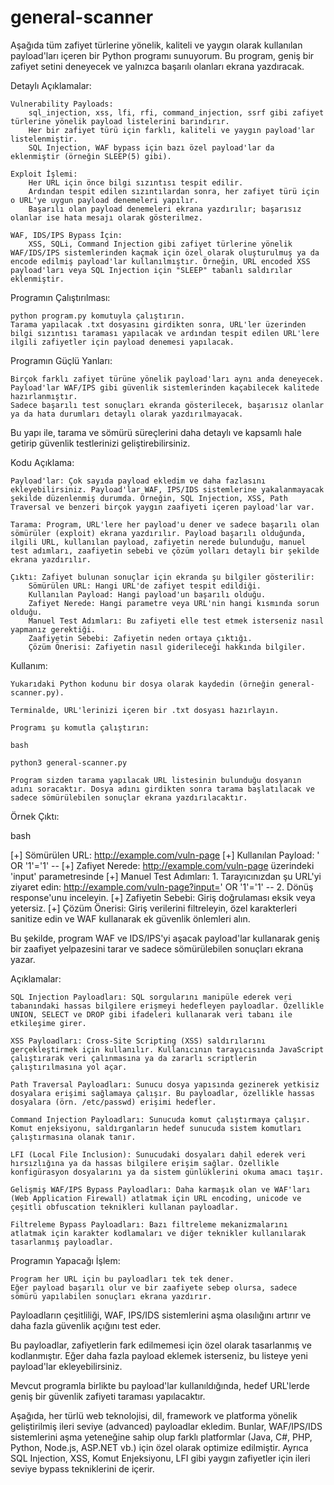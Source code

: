 # general-scanner

Aşağıda tüm zafiyet türlerine yönelik, kaliteli ve yaygın olarak kullanılan payload'ları içeren bir Python programı sunuyorum. Bu program, geniş bir zafiyet setini deneyecek ve yalnızca başarılı olanları ekrana yazdıracak.

Detaylı Açıklamalar:

    Vulnerability Payloads:
        sql_injection, xss, lfi, rfi, command_injection, ssrf gibi zafiyet türlerine yönelik payload listelerini barındırır.
        Her bir zafiyet türü için farklı, kaliteli ve yaygın payload'lar listelenmiştir.
        SQL Injection, WAF bypass için bazı özel payload'lar da eklenmiştir (örneğin SLEEP(5) gibi).

    Exploit İşlemi:
        Her URL için önce bilgi sızıntısı tespit edilir.
        Ardından tespit edilen sızıntılardan sonra, her zafiyet türü için o URL'ye uygun payload denemeleri yapılır.
        Başarılı olan payload denemeleri ekrana yazdırılır; başarısız olanlar ise hata mesajı olarak gösterilmez.

    WAF, IDS/IPS Bypass İçin:
        XSS, SQLi, Command Injection gibi zafiyet türlerine yönelik WAF/IDS/IPS sistemlerinden kaçmak için özel olarak oluşturulmuş ya da encode edilmiş payload'lar kullanılmıştır. Örneğin, URL encoded XSS payload'ları veya SQL Injection için "SLEEP" tabanlı saldırılar eklenmiştir.

Programın Çalıştırılması:

    python program.py komutuyla çalıştırın.
    Tarama yapılacak .txt dosyasını girdikten sonra, URL'ler üzerinden bilgi sızıntısı taraması yapılacak ve ardından tespit edilen URL'lere ilgili zafiyetler için payload denemesi yapılacak.

Programın Güçlü Yanları:

    Birçok farklı zafiyet türüne yönelik payload'ları aynı anda deneyecek.
    Payload'lar WAF/IPS gibi güvenlik sistemlerinden kaçabilecek kalitede hazırlanmıştır.
    Sadece başarılı test sonuçları ekranda gösterilecek, başarısız olanlar ya da hata durumları detaylı olarak yazdırılmayacak.

Bu yapı ile, tarama ve sömürü süreçlerini daha detaylı ve kapsamlı hale getirip güvenlik testlerinizi geliştirebilirsiniz.

Kodu Açıklama:

    Payload'lar: Çok sayıda payload ekledim ve daha fazlasını ekleyebilirsiniz. Payload'lar WAF, IPS/IDS sistemlerine yakalanmayacak şekilde düzenlenmiş durumda. Örneğin, SQL Injection, XSS, Path Traversal ve benzeri birçok yaygın zaafiyeti içeren payload'lar var.

    Tarama: Program, URL'lere her payload'u dener ve sadece başarılı olan sömürüler (exploit) ekrana yazdırılır. Payload başarılı olduğunda, ilgili URL, kullanılan payload, zafiyetin nerede bulunduğu, manuel test adımları, zaafiyetin sebebi ve çözüm yolları detaylı bir şekilde ekrana yazdırılır.

    Çıktı: Zafiyet bulunan sonuçlar için ekranda şu bilgiler gösterilir:
        Sömürülen URL: Hangi URL'de zafiyet tespit edildiği.
        Kullanılan Payload: Hangi payload'un başarılı olduğu.
        Zafiyet Nerede: Hangi parametre veya URL'nin hangi kısmında sorun olduğu.
        Manuel Test Adımları: Bu zafiyeti elle test etmek isterseniz nasıl yapmanız gerektiği.
        Zaafiyetin Sebebi: Zafiyetin neden ortaya çıktığı.
        Çözüm Önerisi: Zafiyetin nasıl giderileceği hakkında bilgiler.

Kullanım:

    Yukarıdaki Python kodunu bir dosya olarak kaydedin (örneğin general-scanner.py).

    Terminalde, URL'lerinizi içeren bir .txt dosyası hazırlayın.

    Programı şu komutla çalıştırın:

    bash

    python3 general-scanner.py

    Program sizden tarama yapılacak URL listesinin bulunduğu dosyanın adını soracaktır. Dosya adını girdikten sonra tarama başlatılacak ve sadece sömürülebilen sonuçlar ekrana yazdırılacaktır.

Örnek Çıktı:

bash

[+] Sömürülen URL: http://example.com/vuln-page
[+] Kullanılan Payload: ' OR '1'='1' --
[+] Zafiyet Nerede: http://example.com/vuln-page üzerindeki 'input' parametresinde
[+] Manuel Test Adımları:
    1. Tarayıcınızdan şu URL'yi ziyaret edin: http://example.com/vuln-page?input=' OR '1'='1' --
    2. Dönüş response'unu inceleyin.
[+] Zafiyetin Sebebi: Giriş doğrulaması eksik veya yetersiz.
[+] Çözüm Önerisi: Giriş verilerini filtreleyin, özel karakterleri sanitize edin ve WAF kullanarak ek güvenlik önlemleri alın.

Bu şekilde, program WAF ve IDS/IPS'yi aşacak payload'lar kullanarak geniş bir zaafiyet yelpazesini tarar ve sadece sömürülebilen sonuçları ekrana yazar.

Açıklamalar:

    SQL Injection Payloadları: SQL sorgularını manipüle ederek veri tabanındaki hassas bilgilere erişmeyi hedefleyen payloadlar. Özellikle UNION, SELECT ve DROP gibi ifadeleri kullanarak veri tabanı ile etkileşime girer.

    XSS Payloadları: Cross-Site Scripting (XSS) saldırılarını gerçekleştirmek için kullanılır. Kullanıcının tarayıcısında JavaScript çalıştırarak veri çalınmasına ya da zararlı scriptlerin çalıştırılmasına yol açar.

    Path Traversal Payloadları: Sunucu dosya yapısında gezinerek yetkisiz dosyalara erişimi sağlamaya çalışır. Bu payloadlar, özellikle hassas dosyalara (örn. /etc/passwd) erişimi hedefler.

    Command Injection Payloadları: Sunucuda komut çalıştırmaya çalışır. Komut enjeksiyonu, saldırganların hedef sunucuda sistem komutları çalıştırmasına olanak tanır.

    LFI (Local File Inclusion): Sunucudaki dosyaları dahil ederek veri hırsızlığına ya da hassas bilgilere erişim sağlar. Özellikle konfigürasyon dosyalarını ya da sistem günlüklerini okuma amacı taşır.

    Gelişmiş WAF/IPS Bypass Payloadları: Daha karmaşık olan ve WAF'ları (Web Application Firewall) atlatmak için URL encoding, unicode ve çeşitli obfuscation teknikleri kullanan payloadlar.

    Filtreleme Bypass Payloadları: Bazı filtreleme mekanizmalarını atlatmak için karakter kodlamaları ve diğer teknikler kullanılarak tasarlanmış payloadlar.

Programın Yapacağı İşlem:

    Program her URL için bu payloadları tek tek dener.
    Eğer payload başarılı olur ve bir zaafiyete sebep olursa, sadece sömürü yapılabilen sonuçları ekrana yazdırır.

Payloadların çeşitliliği, WAF, IPS/IDS sistemlerini aşma olasılığını artırır ve daha fazla güvenlik açığını test eder.

Bu payloadlar, zafiyetlerin fark edilmemesi için özel olarak tasarlanmış ve kodlanmıştır. Eğer daha fazla payload eklemek isterseniz, bu listeye yeni payload'lar ekleyebilirsiniz.

Mevcut programla birlikte bu payload'lar kullanıldığında, hedef URL'lerde geniş bir güvenlik zafiyeti taraması yapılacaktır.

Aşağıda, her türlü web teknolojisi, dil, framework ve platforma yönelik geliştirilmiş ileri seviye (advanced) payloadlar ekledim. Bunlar, WAF/IPS/IDS sistemlerini aşma yeteneğine sahip olup farklı platformlar (Java, C#, PHP, Python, Node.js, ASP.NET vb.) için özel olarak optimize edilmiştir. Ayrıca SQL Injection, XSS, Komut Enjeksiyonu, LFI gibi yaygın zafiyetler için ileri seviye bypass tekniklerini de içerir.
